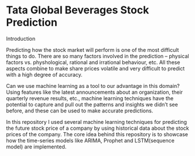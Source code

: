 # Tata Global Beverages Stock Prediction

Introduction

Predicting how the stock market will perform is one of the most difficult things to do. There are so many factors involved in the prediction – physical factors vs. physhological, rational and irrational behaviour, etc. All these aspects combine to make share prices volatile and very difficult to predict with a high degree of accuracy.

Can we use machine learning as a tool to our advantage in this domain? Using features like the latest announcements about an organization, their quarterly revenue results, etc., machine learning techniques have the potential to capture and pull out the patterns and insights we didn’t see before, and these can be used to make accurate predictions.

In this repository I used several machine learning techniques for predicting the future stock price of a company by using historical data about the stock prices of the company. The core idea behind this repository is to showcase how the time-series models like ARIMA, Prophet and LSTM(sequence model) are implemented.


